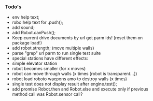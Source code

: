 ### Todo's

 - env help text; 
 - robo help text for .push(); 
 - add sound; 
 - add Robot.canPush(); 
 - Keep current drive documents by url get parm ids! (reset them on package load!)
 - add robot.strength; (move multiple walls)
 - parse "grep" url parm to run single test suite
 - special stations have different effects: 
  - simple elevator station
  - robot becomes smaller (for x moves)
  - robot can move through walls (x times [robot is transparent...])
  - robot load roboto waepons amo to destroy walls (x times)
 - single test does not display result after engine.test(); 
 - add promise Robot.then and Robot.else and execute only if previous method call was Robot.sensor call?